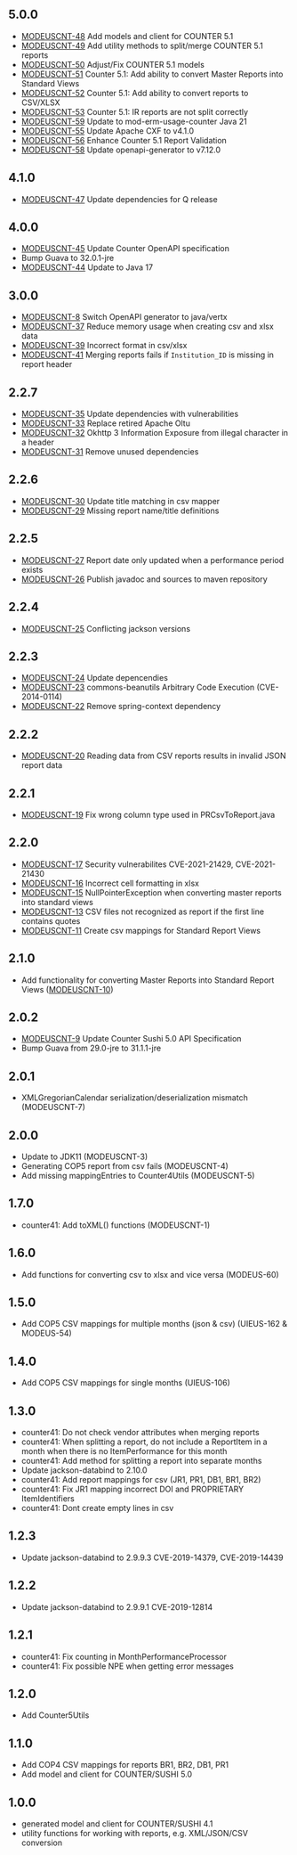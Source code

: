 ## 5.0.0
* [MODEUSCNT-48](https://folio-org.atlassian.net/browse/MODEUSCNT-48) Add models and client for COUNTER 5.1
* [MODEUSCNT-49](https://folio-org.atlassian.net/browse/MODEUSCNT-49) Add utility methods to split/merge COUNTER 5.1 reports
* [MODEUSCNT-50](https://folio-org.atlassian.net/browse/MODEUSCNT-50) Adjust/Fix COUNTER 5.1 models
* [MODEUSCNT-51](https://folio-org.atlassian.net/browse/MODEUSCNT-51) Counter 5.1: Add ability to convert Master Reports into Standard Views
* [MODEUSCNT-52](https://folio-org.atlassian.net/browse/MODEUSCNT-52) Counter 5.1: Add ability to convert reports to CSV/XLSX
* [MODEUSCNT-53](https://folio-org.atlassian.net/browse/MODEUSCNT-53) Counter 5.1: IR reports are not split correctly
* [MODEUSCNT-59](https://folio-org.atlassian.net/browse/MODEUSCNT-59) Update to mod-erm-usage-counter Java 21
* [MODEUSCNT-55](https://folio-org.atlassian.net/browse/MODEUSCNT-55) Update Apache CXF to v4.1.0
* [MODEUSCNT-56](https://folio-org.atlassian.net/browse/MODEUSCNT-56) Enhance Counter 5.1 Report Validation
* [MODEUSCNT-58](https://folio-org.atlassian.net/browse/MODEUSCNT-58) Update openapi-generator to v7.12.0

## 4.1.0
* [MODEUSCNT-47](https://folio-org.atlassian.net/browse/MODEUSCNT-47) Update dependencies for Q release

## 4.0.0

* [MODEUSCNT-45](https://issues.folio.org/browse/MODEUSCNT-45) Update Counter OpenAPI specification
* Bump Guava to 32.0.1-jre
* [MODEUSCNT-44](https://issues.folio.org/browse/MODEUSCNT-44) Update to Java 17

## 3.0.0

* [MODEUSCNT-8](https://issues.folio.org/browse/MODEUSCNT-8) Switch OpenAPI generator to java/vertx
* [MODEUSCNT-37](https://issues.folio.org/browse/MODEUSCNT-37) Reduce memory usage when creating csv and xlsx data
* [MODEUSCNT-39](https://issues.folio.org/browse/MODEUSCNT-39) Incorrect format in csv/xlsx
* [MODEUSCNT-41](https://issues.folio.org/browse/MODEUSCNT-41) Merging reports fails if `Institution_ID` is missing in report header

## 2.2.7

* [MODEUSCNT-35](https://issues.folio.org/browse/MODEUSCNT-35) Update dependencies with vulnerabilities
* [MODEUSCNT-33](https://issues.folio.org/browse/MODEUSCNT-33) Replace retired Apache Oltu
* [MODEUSCNT-32](https://issues.folio.org/browse/MODEUSCNT-32) Okhttp 3 Information Exposure from illegal character in a header
* [MODEUSCNT-31](https://issues.folio.org/browse/MODEUSCNT-31) Remove unused dependencies

## 2.2.6

* [MODEUSCNT-30](https://issues.folio.org/browse/MODEUSCNT-30) Update title matching in csv mapper
* [MODEUSCNT-29](https://issues.folio.org/browse/MODEUSCNT-29) Missing report name/title definitions

## 2.2.5

* [MODEUSCNT-27](https://issues.folio.org/browse/MODEUSCNT-27) Report date only updated when a performance period exists
* [MODEUSCNT-26](https://issues.folio.org/browse/MODEUSCNT-26) Publish javadoc and sources to maven repository

## 2.2.4

* [MODEUSCNT-25](https://issues.folio.org/browse/MODEUSCNT-25) Conflicting jackson versions

## 2.2.3

* [MODEUSCNT-24](https://issues.folio.org/browse/MODEUSCNT-24) Update depencendies
* [MODEUSCNT-23](https://issues.folio.org/browse/MODEUSCNT-23) commons-beanutils Arbitrary Code Execution (CVE-2014-0114)
* [MODEUSCNT-22](https://issues.folio.org/browse/MODEUSCNT-22) Remove spring-context dependency

## 2.2.2

* [MODEUSCNT-20](https://issues.folio.org/browse/MODEUSCNT-20) Reading data from CSV reports results in invalid JSON report data

## 2.2.1

* [MODEUSCNT-19](https://issues.folio.org/browse/MODEUSCNT-19) Fix wrong column type used in PRCsvToReport.java

## 2.2.0

* [MODEUSCNT-17](https://issues.folio.org/browse/MODEUSCNT-17) Security vulnerabilites CVE-2021-21429, CVE-2021-21430
* [MODEUSCNT-16](https://issues.folio.org/browse/MODEUSCNT-16) Incorrect cell formatting in xlsx
* [MODEUSCNT-15](https://issues.folio.org/browse/MODEUSCNT-15) NullPointerException when converting master reports into standard views
* [MODEUSCNT-13](https://issues.folio.org/browse/MODEUSCNT-13) CSV files not recognized as report if the first line contains quotes
* [MODEUSCNT-11](https://issues.folio.org/browse/MODEUSCNT-11) Create csv mappings for Standard Report Views

## 2.1.0

* Add functionality for converting Master Reports into Standard Report
  Views ([MODEUSCNT-10](https://issues.folio.org/browse/MODEUSCNT-10))

## 2.0.2

* [MODEUSCNT-9](https://issues.folio.org/browse/MODEUSCNT-9) Update Counter Sushi 5.0 API
  Specification
* Bump Guava from 29.0-jre to 31.1.1-jre

## 2.0.1

* XMLGregorianCalendar serialization/deserialization mismatch (MODEUSCNT-7)

## 2.0.0

* Update to JDK11 (MODEUSCNT-3)
* Generating COP5 report from csv fails (MODEUSCNT-4)
* Add missing mappingEntries to Counter4Utils (MODEUSCNT-5)

## 1.7.0

* counter41: Add toXML() functions (MODEUSCNT-1)

## 1.6.0

* Add functions for converting csv to xlsx and vice versa (MODEUS-60)

## 1.5.0

* Add COP5 CSV mappings for multiple months (json & csv) (UIEUS-162 & MODEUS-54)

## 1.4.0

* Add COP5 CSV mappings for single months (UIEUS-106)

## 1.3.0

* counter41: Do not check vendor attributes when merging reports
* counter41: When splitting a report, do not include a ReportItem in a month when there is no
  ItemPerformance for this month
* counter41: Add method for splitting a report into separate months
* Update jackson-databind to 2.10.0
* counter41: Add report mappings for csv (JR1, PR1, DB1, BR1, BR2)
* counter41: Fix JR1 mapping incorrect DOI and PROPRIETARY ItemIdentifiers
* counter41: Dont create empty lines in csv

## 1.2.3

* Update jackson-databind to 2.9.9.3 CVE-2019-14379, CVE-2019-14439

## 1.2.2

* Update jackson-databind to 2.9.9.1 CVE-2019-12814

## 1.2.1

* counter41: Fix counting in MonthPerformanceProcessor
* counter41: Fix possible NPE when getting error messages

## 1.2.0

* Add Counter5Utils

## 1.1.0

* Add COP4 CSV mappings for reports BR1, BR2, DB1, PR1
* Add model and client for COUNTER/SUSHI 5.0

## 1.0.0

* generated model and client for COUNTER/SUSHI 4.1
* utility functions for working with reports, e.g. XML/JSON/CSV conversion
